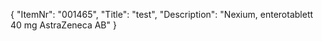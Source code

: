 {
  "ItemNr": "001465",
  "Title": "test",
  "Description": "Nexium, enterotablett 40 mg AstraZeneca AB"
}